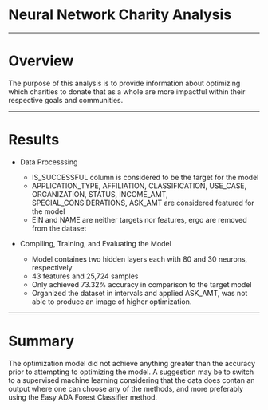 # Neural Network Charity Analysis

---

# Overview

The purpose of this analysis is to provide information about optimizing which charities to donate that as a whole are more impactful within their respective goals and communities.

---

# Results
  * Data Processsing
  
    * IS_SUCCESSFUL column is considered to be the target for the model
    * APPLICATION_TYPE, AFFILIATION, CLASSIFICATION, USE_CASE, ORGANIZATION, STATUS, INCOME_AMT, SPECIAL_CONSIDERATIONS, ASK_AMT are considered featured for the model
    * EIN and NAME are neither targets nor features, ergo are removed from the dataset
  * Compiling, Training, and Evaluating the Model
  
    * Model containes two hidden layers each with 80 and 30 neurons, respectively
    * 43 features and 25,724 samples
    * Only achieved 73.32% accuracy in comparison to the target model
    * Organized the dataset in intervals and applied ASK_AMT, was not able to produce an image of higher optimization. 

---

# Summary

The optimization model did not achieve anything greater than the accuracy prior to attempting to optimizing the model. A suggestion may be to switch to a supervised machine learning considering that the data does contan an output where one can choose any of the methods, and more preferably using the Easy ADA Forest Classifier method.
